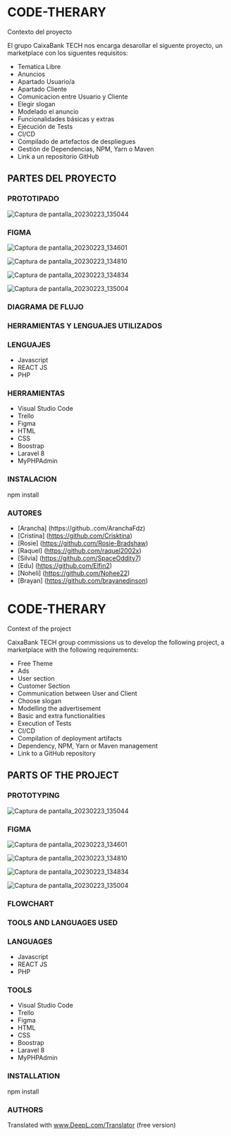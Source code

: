 # CODE-THERARY


Contexto del proyecto


El grupo CaixaBank TECH nos encarga desarollar el siguente proyecto, un marketplace con los siguentes requisitos:

- Tematica Libre
- Anuncios
- Apartado Usuario/a
- Apartado Cliente
- Comunicacion entre Usuario y Cliente
- Elegir slogan
- Modelado el anuncio
- Funcionalidades básicas y extras
- Ejecución de Tests
- CI/CD
- Compilado de artefactos de despliegues
- Gestión de Dependencias, NPM, Yarn o Maven
- Link a un repositorio GitHub


## PARTES DEL PROYECTO

### PROTOTIPADO

![Captura de pantalla_20230223_135044](https://user-images.githubusercontent.com/117031310/220911664-cfaa2635-075b-45a6-8abe-7da48184777c.png)

### FIGMA

![Captura de pantalla_20230223_134601](https://user-images.githubusercontent.com/117031310/220911827-6c68fc28-9a33-43ac-8e10-e698f7bbf4bc.png)

![Captura de pantalla_20230223_134810](https://user-images.githubusercontent.com/117031310/220911892-2f029de1-22c9-489c-8ed2-21cda06abc63.png)

![Captura de pantalla_20230223_134834](https://user-images.githubusercontent.com/117031310/220911921-91392759-1dc9-4098-8cec-f456bf7fd5cf.png)

![Captura de pantalla_20230223_135004](https://user-images.githubusercontent.com/117031310/220912047-c6d427ea-ab04-49c7-8341-d332662ef1ee.png)


### DIAGRAMA DE FLUJO






### HERRAMIENTAS Y LENGUAJES UTILIZADOS


### LENGUAJES

- Javascript
- REACT JS
- PHP


### HERRAMIENTAS


- Visual Studio Code
- Trello
- Figma
- HTML
- CSS
- Boostrap
- Laravel 8
- MyPHPAdmin


### INSTALACION

npm install

### AUTORES
- [Arancha] (https://github..com/AranchaFdz)
- [Cristina] (https://github.com/Crisktina)
- [Rosie] (https://github.com/Rosie-Bradshaw)
- [Raquel] (https://github.com/raquel2002x)
- [Silvia] (https://github.com/SpaceOddity7)
- [Edu] (https://github.com/Elfin2)
- [Noheli] (https://github.com/Nohee22)
- [Brayan] (https://github.com/brayanedinson)



# CODE-THERARY


Context of the project


CaixaBank TECH group commissions us to develop the following project, a marketplace with the following requirements:

- Free Theme
- Ads
- User section
- Customer Section
- Communication between User and Client
- Choose slogan
- Modelling the advertisement
- Basic and extra functionalities
- Execution of Tests
- CI/CD
- Compilation of deployment artifacts
- Dependency, NPM, Yarn or Maven management
- Link to a GitHub repository


## PARTS OF THE PROJECT

### PROTOTYPING

![Captura de pantalla_20230223_135044](https://user-images.githubusercontent.com/117031310/220911664-cfaa2635-075b-45a6-8abe-7da48184777c.png)

### FIGMA

![Captura de pantalla_20230223_134601](https://user-images.githubusercontent.com/117031310/220911827-6c68fc28-9a33-43ac-8e10-e698f7bbf4bc.png)

![Captura de pantalla_20230223_134810](https://user-images.githubusercontent.com/117031310/220911892-2f029de1-22c9-489c-8ed2-21cda06abc63.png)

![Captura de pantalla_20230223_134834](https://user-images.githubusercontent.com/117031310/220911921-91392759-1dc9-4098-8cec-f456bf7fd5cf.png)

![Captura de pantalla_20230223_135004](https://user-images.githubusercontent.com/117031310/220912047-c6d427ea-ab04-49c7-8341-d332662ef1ee.png)


### FLOWCHART






### TOOLS AND LANGUAGES USED


### LANGUAGES

- Javascript
- REACT JS
- PHP


### TOOLS


- Visual Studio Code
- Trello
- Figma
- HTML
- CSS
- Boostrap
- Laravel 8
- MyPHPAdmin


### INSTALLATION

npm install

### AUTHORS

Translated with www.DeepL.com/Translator (free version)
